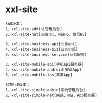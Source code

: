 # xxl-site
	SAO版本：
	1、xxl-site-admin[管理后台]
	2、xxl-site-net[网站:PC、M站H5、微信H5]
	
	3、xxl-site-business-api[业务api]
	4、xxl-site-business-biz[业务实现]
	5、xxl-site-business-service[业务服务]
	
	3、xxl-site-mobile-api[手机api服务器]
	4、xxl-site-mobile-android[安卓App]
	5、xxl-site-mobile-ios[苹果App]
	
	SIMPLE版本：
	1、xxl-site-simple-admin[系统管理后台]
	2、xxl-site-simple-net[网站、M站、App服务器]